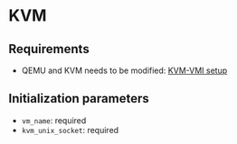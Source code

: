 # KVM

## Requirements

- QEMU and KVM needs to be modified: [KVM-VMI setup](https://kvm-vmi.github.io/kvm-vmi/master/)

## Initialization parameters

- `vm_name`: required
- `kvm_unix_socket`: required
